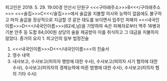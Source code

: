 피고인은 2019. 5. 29. 19:00경 안산시 단원구 <<<구아래주소>>>B<<</구아래주소>>> <<<술집>>>C<<</술집>>>에서 술값을 지불할 의사와 능력이 없음에도 불구하고 마치 술값을 정상적으로 지급할 것 같은 태도를 보이면서 업주인 피해자 <<<내국인이름>>>D<<</내국인이름>>>(62세,남)을 기망하여 속은 피해자로부터 맥주 16병과 기본 안주 등 도합 84,000원 상당의 술을 제공받아 이를 취식하고 그 대금을 지불하지 않았다.
증거의 요지 1. 피고인의 일부 법정진술
1. <<<내국인이름>>>D<<</내국인이름>>>의 진술서
1. 영수 내역
1. 내사보고, 수사보고(피의자 행방에 대한 수사), 수사보고(피의자 사기 혐의에 대한 수사), 수사보고(피의자의 경제능력에 따른 범행에 대한 수사), 수사보고(피의자 혐의 기타 수사)